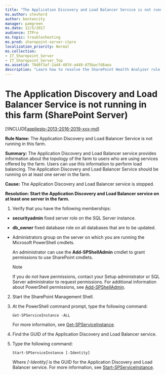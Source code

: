 ```yaml
---
title: "The Application Discovery and Load Balancer Service is not running in this farm (SharePoint Server)"
ms.author: stevhord
author: bentoncity
manager: pamgreen
ms.date: 12/5/2017
audience: ITPro
ms.topic: troubleshooting
ms.prod: sharepoint-server-itpro
localization_priority: Normal
ms.collection:
- IT_Sharepoint_Server
- IT_Sharepoint_Server_Top
ms.assetid: 70d6f3af-2ad4-497d-a449-d75bacfd8aea
description: "Learn how to resolve the SharePoint Health Analyzer rule: The Application Discovery and Load Balancer Service is not running in this farm, for SharePoint Server."
---
```


# The Application Discovery and Load Balancer Service is not running in this farm (SharePoint Server)

[!INCLUDE[appliesto-2013-2016-2019-xxx-md](../includes/appliesto-2013-2016-2019-xxx-md.md)] 
  
 **Rule Name:** The Application Discovery and Load Balancer Service is not running in this farm. 
  
 **Summary:** The Application Discovery and Load Balancer service provides information about the topology of the farm to users who are using services offered by the farm. Users can use this information to perform load balancing. The Application Discovery and Load Balancer Service should be running on at least one server in the farm. 
  
 **Cause:** The Application Discovery and Load Balancer service is stopped. 
  
 **Resolution: Start the Application Discovery and Load Balancer service on at least one server in the farm.**
  
1. Verify that you have the following memberships:
    
  - **securityadmin** fixed server role on the SQL Server instance. 
    
  - **db_owner** fixed database role on all databases that are to be updated. 
    
  - Administrators group on the server on which you are running the Microsoft PowerShell cmdlets.
    
    An administrator can use the **Add-SPShellAdmin** cmdlet to grant permissions to use SharePoint cmdlets. 
    
    > [!NOTE]
    > If you do not have permissions, contact your Setup administrator or SQL Server administrator to request permissions. For additional information about PowerShell permissions, see [Add-SPShellAdmin](/powershell/module/sharepoint-server/Add-SPShellAdmin?view=sharepoint-ps). 
  
2. Start the SharePoint Management Shell.
    
3. At the PowerShell command prompt, type the following command: 
  
   `Get-SPServiceInstance -ALL`
    
    For more information, see [Get-SPServiceInstance](/powershell/module/sharepoint-server/Get-SPServiceInstance?view=sharepoint-ps).
    
4. Find the GUID of the Application Discovery and Load Balancer service.
    
5. Type the following command: 
  
   `Start-SPServiceInstance [-Identity]`
    
   Where  _[-Identity]_ is the GUID for the Application Discovery and Load Balancer service. For more information, see [Start-SPServiceInstance](/powershell/module/sharepoint-server/Start-SPServiceInstance?view=sharepoint-ps).
    

